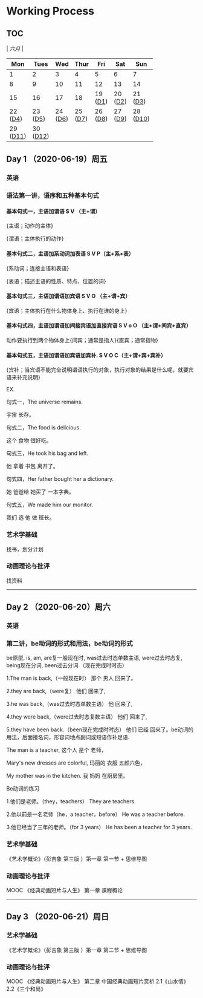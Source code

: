 # Working Process

## TOC 

| *六月*                |

| Mon                  | Tues                 | Wed                  | Thur                 | Fri                  | Sat                  | Sun                  |
|----------------------|----------------------|----------------------|----------------------|----------------------|----------------------|----------------------|
| 1  | 2 | 3 | 4 | 5 | 6 | 7 |
| 8 | 9 | 10 | 11 | 12 | 13 | 14 |
| 15 | 16 | 17 | 18 | 19 <br> ([D1](#1)) | 20 <br> ([D2](#2)) | 21 <br> ([D3](#3)) |
| 22 <br> ([D4](#4)) | 23 <br> ([D5](#5)) | 24 <br> ([D6](#6)) | 25 <br> ([D7](#7)) | 26 <br> ([D8](#8)) | 27 <br> ([D9](#9)) | 28 <br> ([D10](#10)) |
| 29 <br> ([D11](#11)) | 30 <br> ([D12](#12)) |                      |                      |                      |                      |                      |


<span id="1"></span>
## Day 1 （2020-06-19）周五

### 英语

### 语法第一讲，语序和五种基本句式

#### 基本句式一，主语加谓语 S V （主+谓）

{主语；动作的主体}

{谓语；主体执行的动作}

#### 基本句式二，主语加系动词加表语 S V P（主+系+表）

{系动词；连接主语和表语}

{表语；描述主语的性质、特点、位置的词}

#### 基本句式三，主语加谓语加宾语 S V O （主+谓+宾）

{宾语；主体执行在什么物体身上、执行在谁的身上}

#### 基本句式四，主语加谓语加间接宾语加直接宾语 S V o O （主+谓+间宾+直宾）

动作要执行到两个物体身上{间宾；通常是指人}{直宾；通常指物}

#### 基本句式五，主语加谓语加宾语加宾补. S V O C（主+谓+宾+宾补）

{宾补；当宾语不能完全说明谓语执行的对象，执行对象的结果是什么呢，就要宾语来补充说明}

EX.

句式一，The universe remains.

宇宙 长存。

句式二，The food is delicious.

这个 食物 很好吃。

句式三，He took his bag and left.

他 拿着 书包 离开了。

句式四，Her father bought her a dictionary.

她 爸爸给 她买了 一本字典。

句式五，We made him our monitor.

我们 选 他 做 班长。

### 艺术学基础

找书，划分计划

### 动画理论与批评 

找资料

--------------------------
<span id="2"></span>
## Day 2 （2020-06-20）周六

### 英语

### 第二讲，be动词的形式和用法，be动词的形式

be原型, is, am, are复一般现在时, was过去时态单数主语, were过去时态复, being现在分词, been过去分词.（现在完成时时态）

1.The man is back,（一般现在时）
那个 男人 回来了。

2.they are back,（were复）
他们 回来了,

3.he was back,（was过去时态单数主语）
他 回来了,

4.they were back,（were过去时态复数主语）
他们 回来了,

5.they have been back.（been现在完成时时态）
他们 已经 回来了。be动词的用法，后面接名词，形容词地点副词或短语作补足语.

The man is a teacher,
这个人 是个 老师，

Mary's new dresses are colorful,
玛丽的 衣服 五颜六色，

My mother was in the kitchen.
我 妈妈 在厨房里。

Be动词的练习

1.他们是老师。（they，teachers）
They are teachers.

2.他以前是一名老师（he，a teacher，before）
He was a teacher before.

3.他已经当了三年的老师。（for 3 years）
He has been a teacher for 3 years.

### 艺术学基础

《艺术学概论》（彭吉象 第三版 ）第一章 第一节 + 思维导图

### 动画理论与批评 

MOOC 《经典动画短片与人生》 第一章 课程概论

---------------------------

<span id="3"></span>
## Day 3 （2020-06-21）周日

### 艺术学基础

《艺术学概论》（彭吉象 第三版 ）第一章 第二节 + 思维导图

### 动画理论与批评 

MOOC 《经典动画短片与人生》 第二章 中国经典动画短片赏析
2.1《山水情》
2.2《三个和尚》